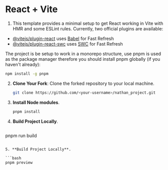 # React + Vite

1. This template provides a minimal setup to get React working in Vite with HMR and some ESLint rules. Currently, two official plugins are available:

- [@vitejs/plugin-react](https://github.com/vitejs/vite-plugin-react/blob/main/packages/plugin-react/README.md) uses [Babel](https://babeljs.io/) for Fast Refresh
- [@vitejs/plugin-react-swc](https://github.com/vitejs/vite-plugin-react-swc) uses [SWC](https://swc.rs/) for Fast Refresh

The project is be setup to work in a monorepo structure, use pnpm is used as the package manager therefore you should install pnpm globally (if you haven't already):

   ```bash
   npm install -g pnpm
   ```

2. **Clone Your Fork**: Clone the forked repository to your local machine.

   ```bash
   git clone https://github.com/<your-username>/nathan_project.git
   ```
3. **Install Node modules**.

   ```bash
   pnpm install
   ```

4. **Build Project Locally**.

   ```bash
  pnpm run build
   ```

5. **Build Project Locally**.

   ```bash
  pnpm preview
   ```
